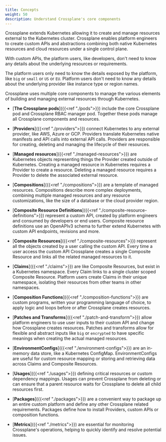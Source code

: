 ```yaml
---
title: Concepts
weight: 50
description: Understand Crossplane's core components
---
```


Crossplane extends Kubernetes allowing it to create and manage
resources external to the Kubernetes cluster. Crossplane enables platform 
engineers to create custom APIs and abstractions combining both native 
Kubernetes resources and cloud resources under a single control plane. 

With custom APIs, the platform users, like developers, don't need to know 
any details about the underlying resources or requirements. 

The platform users only need to know the details exposed by the platform, like
`big` or `small` or `US` or `EU`. Platform users don't need to know any details
about the underlying provider like instance type or region names. 

Crossplane uses multiple core components to manage the various elements of
building and managing external resources through Kubernetes. 

* [**The Crossplane pods**]({{<ref "./pods">}}) include the core Crossplane pod and
  Crossplane RBAC manager pod. Together these pods manage all Crossplane
  components and resources. 

* [**Providers**]({{<ref "./providers">}}) connect Kubernetes to any external
  provider, like AWS, Azure or GCP. Providers translate Kubernetes native
  manifests and API calls into external API calls. Providers are responsible for
  creating, deleting and managing the lifecycle of their resources.

* [**Managed resources**]({{<ref "./managed-resources">}}) are Kubernetes objects
  representing things the Provider created outside of Kubernetes. Creating a
  managed resource in Kubernetes requires a Provider to create a resource.
  Deleting a managed resource requires a Provider to delete the associated
  external resource.

* [**Compositions**]({{<ref "./compositions">}}) are a template of managed
  resources. Compositions describe more complex deployments, combining multiple
  managed resources and any resource customizations, like the size of a database
  or the cloud provider region.

* [**Composite Resource Definitions**]({{<ref "./composite-resource-definitions">}})
  represent a custom API, created by platform engineers and consumed by
  developers or end users. Composite resource definitions use an OpenAPIv3
  schema to further extend Kubernetes with custom API endpoints, revisions and
  more. 

* [**Composite Resources**]({{<ref "./composite-resources">}}) represent all the
  objects created by a user calling the custom API. Every time a user access the
  custom API Crossplane creates a single Composite Resource and links all
  the related managed resources to it. 

* [**Claims**]({{<ref "./claims">}}) are like Composite Resources, but exist
  in a Kubernetes namespace. Every Claim links to a single cluster scoped
  Composite Resource. Platform users create Claims in their unique namespace,
  isolating their resources from other teams in other namespaces. 

* [**Composition Functions**]({{<ref "./composition-functions">}}) are custom
  programs, written your programming language of choice, to apply logic and
  loops before or after Crossplane creates resources. 

* [**Patches and Transforms**]({{<ref "./patch-and-transform">}}) allow platform
  engineers to use user inputs to their custom API and change how Crossplane
  creates resources. Patches and transforms allow for flexible and
  abstract inputs like `big` or `encrypted` to have specific meanings when
  creating the actual managed resources.

* [**EnvironmentConfigs**]({{<ref "./environment-configs">}}) are an in-memory
  data store, like a Kubernetes ConfigMap. EnvironmentConfigs are useful for
  custom resource mapping or storing and retrieving data across Claims and
  Composite Resources. 

* [**Usages**]({{<ref "./usages">}}) defining critical resources or custom
  dependency mappings. Usages can prevent Crossplane from deleting or can
  ensure that a parent resource waits for Crossplane to delete all child 
  resources first. 

* [**Packages**]({{<ref "./packages">}}) are a convenient way to package up an
  entire custom platform and define any other Crossplane related requirements.
  Packages define how to install Providers, custom APIs or composition functions.

* [**Metrics**]({{<ref "./metrics">}})  are essential for monitoring Crossplane's 
  operations, helping to quickly identify and resolve potential issues.
